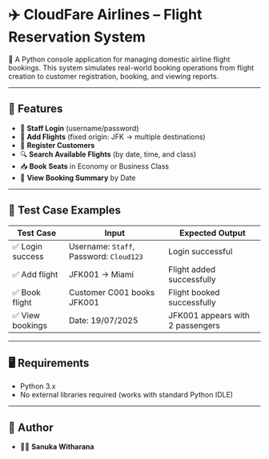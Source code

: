 
# ✈️ CloudFare Airlines – Flight Reservation System

📘 A Python console application for managing domestic airline flight bookings. 
This system simulates real-world booking operations from flight creation to customer registration, booking, and viewing reports.

---

## 🧰 Features

- 🔐 **Staff Login** (username/password)
- 🛫 **Add Flights** (fixed origin: JFK → multiple destinations)
- 🧑 **Register Customers**
- 🔍 **Search Available Flights** (by date, time, and class)
- 📥 **Book Seats** in Economy or Business Class
- 📄 **View Booking Summary** by Date

---

## 🧪 Test Case Examples

| Test Case | Input | Expected Output |
|-----------|-------|-----------------|
| ✅ Login success | Username: `Staff`, Password: `Cloud123` | Login successful |
| ✅ Add flight | JFK001 → Miami | Flight added successfully |
| ✅ Book flight | Customer C001 books JFK001 | Flight booked successfully |
| ✅ View bookings | Date: 19/07/2025 | JFK001 appears with 2 passengers |

---

## 🖥️ Requirements

- Python 3.x
- No external libraries required (works with standard Python IDLE)

---

## 🙋 Author

- 👨‍🎓 **Sanuka Witharana**

